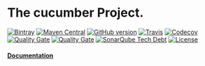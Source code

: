 # The cucumber Project.

[![Bintray](https://img.shields.io/bintray/v/softcake/lemon/lemon-core.svg)](https://bintray.com/softcake/lemon)
[![Maven Central](https://img.shields.io/maven-central/v/org.softcake.lemon/lemon-core.svg)](https://maven-badges.herokuapp.com/maven-central/org.softcake.lemon/lemon)
[![GitHub version](https://img.shields.io/github/tag/softcake/lemon.svg)](https://github.com/softcake/lemon)
[![Travis](https://img.shields.io/travis/softcake/lemon.svg)](https://travis-ci.org/softcake/lemon)
[![Codecov](https://img.shields.io/codecov/c/github/softcake/lemon.svg)](https://codecov.io/gh/softcake/lemon)
[![Quality Gate](https://sonar.aldeso.com/api/badges/gate?key=org.softcake.lemon:master)](https://sonar.aldeso.com/dashboard/index/org.softcake.lemon:master)
[![Quality Gate](https://sonar.aldeso.com/api/badges/measure?key=org.softcake.lemon:master&metric=bugs&blinking=true )](https://sonar.aldeso.com/dashboard/index/org.softcake.lemon:master)
[![SonarQube Tech Debt](https://img.shields.io/sonar/https/sonar.aldeso.com/org.softcake.lemon:master/tech_debt.svg)](https://sonar.aldeso.com/dashboard/index/org.softcake.lemon:master)
[![License](https://img.shields.io/badge/License-Apache%202.0-blue.svg)](https://opensource.org/licenses/Apache-2.0)




#### [Documentation](https://softcake.github.io/lemon/ "Lemon Documentation")
